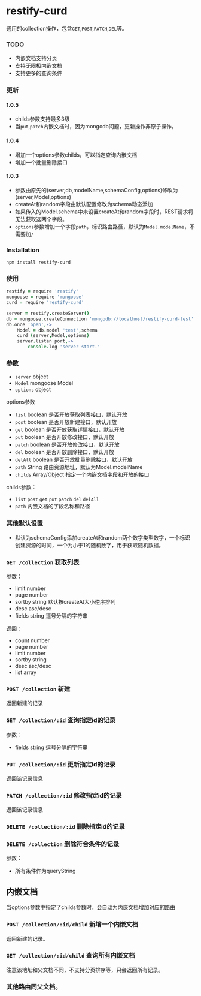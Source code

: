 # restify-curd

通用的collection操作，包含`GET`,`POST`,`PATCH`,`DEL`等。

### TODO
* 内嵌文档支持分页
* 支持无限极内嵌文档
* 支持更多的查询条件

### 更新

#### 1.0.5
* childs参数支持最多3级
* 当`put`,`patch`内嵌文档时，因为mongodb问题，更新操作非原子操作。

#### 1.0.4

* 增加一个options参数childs，可以指定查询内嵌文档
* 增加一个批量删除接口

#### 1.0.3

* 参数由原先的(server,db,modelName,schemaConfig,options)修改为(server,Model,options)
* createAt和random字段由默认配置修改为schema动态添加
* 如果传入的Model.schema中未设置createAt和random字段时，REST请求将无法获取这两个字段。
* `options`参数增加一个字段`path`，标识路由路径，默认为`Model.modelName`，不需要加`/`





### Installation

    npm install restify-curd

### 使用

``` coffee
restify = require 'restify'
mongoose = require 'mongoose'
curd = require 'restify-curd'

server = restify.createServer()
db = mongoose.createConnection 'mongodb://localhost/restify-curd-test'
db.once 'open',->
    Model = db.model 'test',schema
    curd (server,Model,options)
    server.listen port,->
        console.log 'server start.'
```

### 参数

* `server` object
* `Model` mongoose Model
* `options` object

options参数
* `list` boolean 是否开放获取列表接口，默认开放
* `post` boolean 是否开放新建接口，默认开放
* `get` boolean 是否开放获取详情接口，默认开放
* `put` boolean 是否开放修改接口，默认开放
* `patch` boolean 是否开放修改接口，默认开放
* `del` boolean 是否开放删除接口，默认开放
* `delAll` boolean 是否开放批量删除接口，默认开放
* `path` String 路由资源地址，默认为Model.modelName
* `childs` Array/Object 指定一个内嵌文档字段和开放的接口

childs参数：
* `list` `post` `get` `put` `patch` `del` `delAll`
* `path` 内嵌文档的字段名称和路径

### 其他默认设置

* 默认为schemaConfig添加createAt和random两个数字类型数字，一个标识创建资源的时间，一个为小于1的随机数字，用于获取随机数据。

### `GET /collection` 获取列表
参数：
* limit number
* page number
* sortby string 默认按createAt大小逆序排列
* desc asc/desc
* fields string 逗号分隔的字符串

返回：

* count number
* page number
* limit number
* sortby string
* desc asc/desc
* list array

### `POST /collection` 新建
返回新建的记录

### `GET /collection/:id` 查询指定id的记录
参数：
* fields string 逗号分隔的字符串

### `PUT /collection/:id` 更新指定id的记录
返回该记录信息

### `PATCH /collection/:id` 修改指定id的记录
返回该记录信息

### `DELETE /collection/:id` 删除指定id的记录

### `DELETE /collection` 删除符合条件的记录
参数：
* 所有条件作为queryString


## 内嵌文档

当options参数中指定了childs参数时，会自动为内嵌文档增加对应的路由

### `POST /collection/:id/child` 新增一个内嵌文档
返回新建的记录。

### `GET /collection/:id/child` 查询所有内嵌文档
注意该地址和父文档不同，不支持分页排序等，只会返回所有记录。

### 其他路由同父文档。
